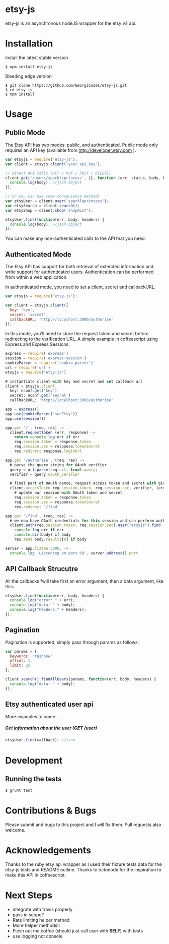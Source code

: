 etsy-js
=======

etsy-js is an asynchronous nodeJS wrapper for the etsy v2 api.

# Installation
Install the latest stable version
```
$ npm install etsy-js
```

Bleeding edge version
```
$ git clone https://github.com/GeorgiCodes/etsy-js.git
$ cd etsy-js
$ npm install
```

# Usage

## Public Mode
The Etsy API has two modes: public, and authenticated. Public mode only requires an API key (available from http://developer.etsy.com ).

```js
var etsyjs = require('etsy-js');
var client = etsyjs.client('your_api_key');

// direct API calls (GET / PUT / POST / DELETE)
client.get('/users/sparkleprincess', {}, function (err, status, body, headers) {
  console.log(body); //json object
});

// or you can use some convenience methods
var etsyUser = client.user('sparkleprincess');
var etsySearch = client.search();
var etsyShop = client.shop('shopALot');

etsyUser.find(function(err, body, headers) {
  console.log(body); //json object
});
```
You can make any non-authenticated calls to the API that you need.

## Authenticated Mode
The Etsy API has support for both retrieval of extended information and write support for authenticated users. Authentication can be performed from within a web application.

In authenticated mode, you need to set a client, secret and callbackURL.
```js
var etsyjs = require('etsy-js');

var client = etsyjs.client({
  key: 'key',
  secret: 'secret',
  callbackURL: 'http://localhost:3000/authorise'
});
```

In this mode, you'll need to store the request token and secret before redirecting to the verification URL.
A simple example in coffeescript using Express and Express Sessions:
```js
express = require('express')
session = require('express-session')
cookieParser = require('cookie-parser')
url = require('url')
etsyjs = require('etsy-js')

# instantiate client with key and secret and set callback url
client = etsyjs.client
  key: nconf.get('key')
  secret: nconf.get('secret')
  callbackURL: 'http://localhost:3000/authorise'

app = express()
app.use(cookieParser('secEtsy'))
app.use(session())

app.get '/', (req, res) ->
  client.requestToken (err, response) ->
    return console.log err if err
    req.session.token = response.token
    req.session.sec = response.tokenSecret
    res.redirect response.loginUrl

app.get '/authorise', (req, res) ->
  # parse the query string for OAuth verifier
  query = url.parse(req.url, true).query;
  verifier = query.oauth_verifier

  # final part of OAuth dance, request access token and secret with given verifier
  client.accessToken req.session.token, req.session.sec, verifier, (err, response) ->
    # update our session with OAuth token and secret
    req.session.token = response.token
    req.session.sec = response.tokenSecret
    res.redirect '/find'

app.get '/find', (req, res) ->
  # we now have OAuth credentials for this session and can perform authenticated requests
  client.auth(req.session.token, req.session.sec).user("etsyjs").find (err, body, headers) ->
    console.log err if err
    console.dir(body) if body
    res.send body.results[0] if body

server = app.listen 3000, ->
  console.log 'Listening on port %d', server.address().port
```
## API Callback Strucutre

All the callbacks fwill take first an error argument, then a data argument, like this:
```js
etsyUser.find(function(err, body, headers) {
  console.log("error: " + err);
  console.log("data: " + body);
  console.log("headers:" + headers);
});
```

## Pagination
Pagination is supported, simply pass through params as follows:

```js
var params = {
  keywords: "rainbow"
  offset: 1,
  limit: 25
};

client.search().findAllUsers(params, function(err, body, headers) {
  console.log("data: " + body);
});
```

## Etsy authenticated user api

More examples to come...

##### Get information about the user (GET /user)
```js
etsyUser.find(callback); //json
```

# Development

## Running the tests
```js
$ grunt test
```
# Contributions & Bugs
Please submit and bugs to this project and I will fix them. Pull requests also welcome.

# Acknowledgements

Thanks to the ruby etsy api wrapper as I used their fixture tests data for the etsy-js tests and README outline.
Thanks to octonode for the inspiration to make this API in coffeescript.

# Next Steps
* integrate with travis properly
* pass in scope?
* Rate limiting helper method
* More helper methods!!
* Flesh out me.coffee (should just call user with __SELF__) with tests
* use logging not console
